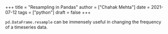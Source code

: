 +++
title = "Resampling in Pandas"
author = ["Chahak Mehta"]
date = 2021-07-12
tags = ["python"]
draft = false
+++

`pd.DataFrame.resample` can be immensely useful in changing the frequency of a timeseries data.
